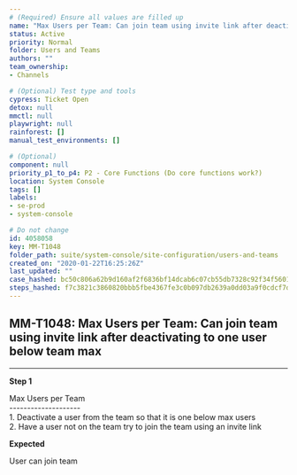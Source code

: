 ```yaml
---
# (Required) Ensure all values are filled up
name: "Max Users per Team: Can join team using invite link after deactivating to one user below team max"
status: Active
priority: Normal
folder: Users and Teams
authors: ""
team_ownership: 
- Channels

# (Optional) Test type and tools
cypress: Ticket Open
detox: null
mmctl: null
playwright: null
rainforest: []
manual_test_environments: []

# (Optional)
component: null
priority_p1_to_p4: P2 - Core Functions (Do core functions work?)
location: System Console
tags: []
labels: 
- se-prod
- system-console

# Do not change
id: 4058058
key: MM-T1048
folder_path: suite/system-console/site-configuration/users-and-teams
created_on: "2020-01-22T16:25:26Z"
last_updated: ""
case_hashed: bc50c806a62b9d160af2f6836bf14dcab6c07cb55db7328c92f34f560158d1f0a40811d8fc42f7c3c8b17f4ff9fddabb
steps_hashed: f7c3821c3860820bbb5fbe4367fe3c0b097db2639a0dd03a9f0cdcf7dd9b9dada689c4adff1f4db49768b7bf830c7117
---
```


## MM-T1048: Max Users per Team: Can join team using invite link after deactivating to one user below team max

---

**Step 1**

Max Users per Team\
\--------------------\
1\. Deactivate a user from the team so that it is one below max users\
2\. Have a user not on the team try to join the team using an invite link

**Expected**

User can join team
